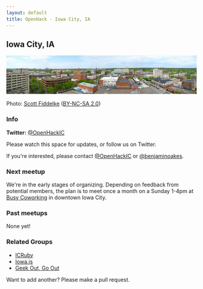 ```yaml
---
layout: default
title: OpenHack - Iowa City, IA
---
```


## Iowa City, IA

![Panorama of Iowa City](/iowa_city/scottfidd_iowa_city_panorama.jpg)

Photo: [Scott Fiddelke](http://www.flickr.com/photos/scottfidd/7084756573/) ([BY-NC-SA 2.0](http://creativecommons.org/licenses/by-nc-sa/2.0/))

### Info

**Twitter:** [@OpenHackIC](http://twitter.com/OpenHackIC)

Please watch this space for updates, or follow us on Twitter.

If you're interested, please contact [@OpenHackIC](http://twitter.com/OpenHackIC) or [@benjaminoakes](http://twitter.com/benjaminoakes).

### Next meetup

We're in the early stages of organizing.  Depending on feedback from potential members, the plan is to meet once a month on a Sunday 1-4pm at [Busy Coworking](http://busycoworking.com/) in downtown Iowa City.

### Past meetups

None yet!

### Related Groups

* [ICRuby](http://www.icruby.org/)
* [Iowa.js](http://www.iowajs.org/)
* [Geek Out, Go Out](http://www.meetup.com/GeekOutGoOut/)

Want to add another?  Please make a pull request.
